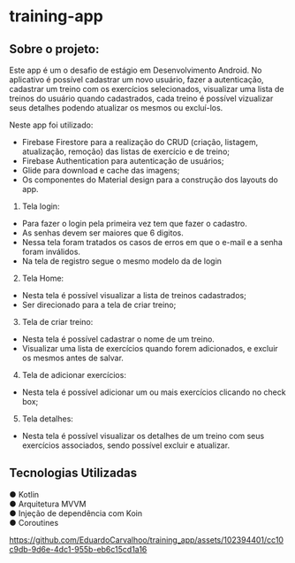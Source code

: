 # training-app
## Sobre o projeto:

Este app é um o desafio de estágio em Desenvolvimento Android.
No aplicativo é possível cadastrar um novo usuário, fazer a autenticação, cadastrar um treino com os exercícios selecionados, visualizar uma lista de treinos do usuário quando cadastrados, cada treino é possível vizualizar seus detalhes podendo atualizar os mesmos ou excluí-los.

Neste app foi utilizado:
-  Firebase Firestore para a realização do CRUD (criação, listagem, atualização, remoção) das listas de exercício e de treino; 
-  Firebase Authentication para autenticação de usuários;
-  Glide para download e cache das imagens;
-  Os componentes do Material design para a construção dos layouts do app.

1. Tela login:
- Para fazer o login pela primeira vez tem que fazer o cadastro.
- As senhas devem ser maiores que 6 digitos.
- Nessa tela foram tratados os casos de erros em que o e-mail e a senha foram inválidos.
- Na tela de registro segue o mesmo modelo da de login

2. Tela Home:
- Nesta tela é possível visualizar a lista de treinos cadastrados;
- Ser direcionado para a tela de criar treino;

3. Tela de criar treino:
- Nesta tela é possível cadastrar o nome de um treino.
- Visualizar uma lista de exercícios quando forem adicionados, e excluir os mesmos antes de salvar.

4. Tela de adicionar exercícios:
- Nesta tela é possível adicionar um ou mais exercícios clicando no check box;

5. Tela detalhes:
- Nesta tela é possível visualizar os detalhes de um treino com seus exercícios associados, sendo possível excluir e atualizar.

## Tecnologias Utilizadas
● Kotlin <br/> 
● Arquitetura MVVM <br/> 
● Injeção de dependência com Koin <br/> 
● Coroutines <br/>



https://github.com/EduardoCarvalhoo/training_app/assets/102394401/cc10c9db-9d6e-4dc1-955b-eb6c15cd1a16


